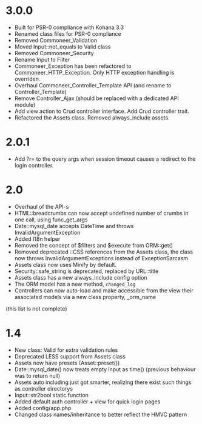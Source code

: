 3.0.0
=====

* Built for PSR-0 compliance with Kohana 3.3
* Renamed class files for PSR-0 compliance
* Removed Commoneer_Validation
* Moved Input::not_equals to Valid class
* Removed Commoneer_Security
* Rename Input to Filter
* Commoneer_Exception has been refactored to Commoneer_HTTP_Exception. Only HTTP exception handling is overriden.
* Overhaul Commoneer_Controller_Template API (and rename to Controller_Template)
* Remove Controller_Ajax (should be replaced with a dedicated API module)
* Add view action to Crud controller interface. Add Crud controller trait.
* Refactored the Assets class. Removed always_include assets.

2.0.1
=====

* Add ?r= to the query args when session timeout causes a redirect to the login controller.

2.0
=====

* Overhaul of the API-s
* HTML::breadcrumbs can now accept undefined number of crumbs in one call, using func_get_args
* Date::mysql_date accepts DateTime and throws InvalidArgumentException
* Added I18n helper
* Removed the concept of $filters and $execute from ORM::get()
* Removed deprecated ::CSS references from the Assets class, the class now throws InvalidArgumentExceptions instead of ExceptionSarcasm
* Assets class now uses Minify by default.
* Security::safe_string is deprecated, replaced by URL::title
* Assets class has a new always_include config option
* The ORM model has a new method, `changed_log`
* Controllers can now auto-load and make accessible from the view their associated models via a new class property, _orm_name

(this list is not complete)

1.4
=====

* New class: Valid for extra validation rules
* Deprecated LESS support from Assets class
* Assets now have presets (Asset::preset())
* Date::mysql_date() now treats empty input as time() (previous behaviour was to return null)
* Assets auto including just got smarter, realizing there exist such things as controller directorys
* Input::str2bool static function
* Added default auth controller + view for quick login pages
* Added config/app.php
* Changed class names/inheritance to better reflect the HMVC pattern